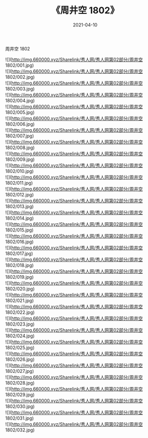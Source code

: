 ﻿---
layout: post
title:  《周井空 1802》
date:   2021-04-10
img: http://img.660000.xyz/Sharelink/秀人网/秀人网第02部分/周井空 1802/000.jpg
categories: [美女, 清纯, 唯美]
---

周井空 1802

  ![](http://img.660000.xyz/Sharelink/秀人网/秀人网第02部分/周井空 1802/001.jpg) <br> ![](http://img.660000.xyz/Sharelink/秀人网/秀人网第02部分/周井空 1802/002.jpg) <br> ![](http://img.660000.xyz/Sharelink/秀人网/秀人网第02部分/周井空 1802/003.jpg) <br> ![](http://img.660000.xyz/Sharelink/秀人网/秀人网第02部分/周井空 1802/004.jpg) <br> ![](http://img.660000.xyz/Sharelink/秀人网/秀人网第02部分/周井空 1802/005.jpg) <br> ![](http://img.660000.xyz/Sharelink/秀人网/秀人网第02部分/周井空 1802/006.jpg) <br> ![](http://img.660000.xyz/Sharelink/秀人网/秀人网第02部分/周井空 1802/007.jpg) <br> ![](http://img.660000.xyz/Sharelink/秀人网/秀人网第02部分/周井空 1802/008.jpg) <br> ![](http://img.660000.xyz/Sharelink/秀人网/秀人网第02部分/周井空 1802/009.jpg) <br> ![](http://img.660000.xyz/Sharelink/秀人网/秀人网第02部分/周井空 1802/010.jpg) <br> ![](http://img.660000.xyz/Sharelink/秀人网/秀人网第02部分/周井空 1802/011.jpg) <br> ![](http://img.660000.xyz/Sharelink/秀人网/秀人网第02部分/周井空 1802/012.jpg) <br> ![](http://img.660000.xyz/Sharelink/秀人网/秀人网第02部分/周井空 1802/013.jpg) <br> ![](http://img.660000.xyz/Sharelink/秀人网/秀人网第02部分/周井空 1802/014.jpg) <br> ![](http://img.660000.xyz/Sharelink/秀人网/秀人网第02部分/周井空 1802/015.jpg) <br> ![](http://img.660000.xyz/Sharelink/秀人网/秀人网第02部分/周井空 1802/016.jpg) <br> ![](http://img.660000.xyz/Sharelink/秀人网/秀人网第02部分/周井空 1802/017.jpg) <br> ![](http://img.660000.xyz/Sharelink/秀人网/秀人网第02部分/周井空 1802/018.jpg) <br> ![](http://img.660000.xyz/Sharelink/秀人网/秀人网第02部分/周井空 1802/019.jpg) <br> ![](http://img.660000.xyz/Sharelink/秀人网/秀人网第02部分/周井空 1802/020.jpg) <br> ![](http://img.660000.xyz/Sharelink/秀人网/秀人网第02部分/周井空 1802/021.jpg) <br> ![](http://img.660000.xyz/Sharelink/秀人网/秀人网第02部分/周井空 1802/022.jpg) <br> ![](http://img.660000.xyz/Sharelink/秀人网/秀人网第02部分/周井空 1802/023.jpg) <br> ![](http://img.660000.xyz/Sharelink/秀人网/秀人网第02部分/周井空 1802/024.jpg) <br> ![](http://img.660000.xyz/Sharelink/秀人网/秀人网第02部分/周井空 1802/025.jpg) <br> ![](http://img.660000.xyz/Sharelink/秀人网/秀人网第02部分/周井空 1802/026.jpg) <br> ![](http://img.660000.xyz/Sharelink/秀人网/秀人网第02部分/周井空 1802/027.jpg) <br> ![](http://img.660000.xyz/Sharelink/秀人网/秀人网第02部分/周井空 1802/028.jpg) <br> ![](http://img.660000.xyz/Sharelink/秀人网/秀人网第02部分/周井空 1802/029.jpg) <br> ![](http://img.660000.xyz/Sharelink/秀人网/秀人网第02部分/周井空 1802/030.jpg) <br> ![](http://img.660000.xyz/Sharelink/秀人网/秀人网第02部分/周井空 1802/031.jpg) <br> ![](http://img.660000.xyz/Sharelink/秀人网/秀人网第02部分/周井空 1802/032.jpg) <br>